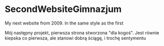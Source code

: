# SecondWebsiteGimnazjum
My next website from 2009. In the same style as the first


Mój następny projekt, pierwsza strona stworzona "dla kogoś".
Jest równie kiepska co pierwsza, ale stanowi dobrą ściągę, i trochę sentymentu
